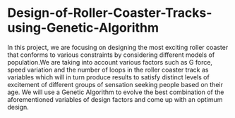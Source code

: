 # Design-of-Roller-Coaster-Tracks-using-Genetic-Algorithm
In this project, we are focusing on designing the most exciting roller coaster that conforms to various constraints by considering different models of population.We are taking into account various factors such as G force, speed variation and the number of loops in the roller coaster track as variables which will in turn produce results to satisfy distinct levels of excitement of different groups of sensation seeking people based on their age. We will use a Genetic Algorithm to evolve the best combination of the aforementioned variables of design factors and come up with an optimum design.
